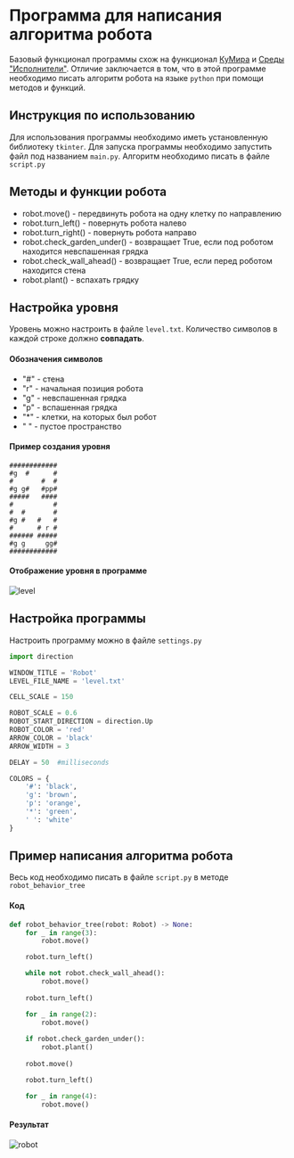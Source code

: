 # Программа для написания алгоритма робота

Базовый функционал программы схож на функционал [КуМира](https://www.niisi.ru/kumir/) и [Среды "Исполнители"](https://kpolyakov.spb.ru/school/robots/robots.htm). Отличие заключается в том, что в этой программе необходимо писать алгоритм робота на языке `python` при помощи методов и функций.

## Инструкция по использованию

Для использования программы необходимо иметь установленную библиотеку `tkinter`.
Для запуска программы необходимо запустить файл под названием `main.py`. 
Алгоритм необходимо писать в файле `script.py`

## Методы и функции робота

+ robot.move() - передвинуть робота на одну клетку по направлению
+ robot.turn_left() - повернуть робота налево
+ robot.turn_right() - повернуть робота направо
+ robot.check_garden_under() - возвращает True, если под роботом находится невспашенная грядка
+ robot.check_wall_ahead() - возвращает True, если перед роботом находится стена
+ robot.plant() - вспахать грядку

## Настройка уровня
Уровень можно настроить в файле `level.txt`. Количество символов в каждой строке должно **совпадать**.

#### Обозначения символов
+ "\#" - стена
+ "r" - начальная позиция робота
+ "g" - невспашенная грядка
+ "p" - вспашенная грядка
+ "\*" - клетки, на которых был робот
+ " " - пустое пространство


#### Пример создания уровня
```
############
#g  #      #
#       #  #
#g g#   #pp#
#####   ####
#          #
#  #       #
#g #   #   #
#      # r #
###### #####
#g g     gg#
############
```

#### Отображение уровня в программе
![level](https://github.com/ionic101/robot-algorithm/assets/93050090/dacc10a7-875c-46b1-9a51-12b49b880819)

## Настройка программы
Настроить программу можно в файле `settings.py`

```python
import direction

WINDOW_TITLE = 'Robot'
LEVEL_FILE_NAME = 'level.txt'

CELL_SCALE = 150

ROBOT_SCALE = 0.6
ROBOT_START_DIRECTION = direction.Up
ROBOT_COLOR = 'red'
ARROW_COLOR = 'black'
ARROW_WIDTH = 3

DELAY = 50  #milliseconds

COLORS = {
    '#': 'black',
    'g': 'brown',
    'p': 'orange',
    '*': 'green',
    ' ': 'white'
}
```

## Пример написания алгоритма робота
Весь код необходимо писать в файле `script.py` в методе `robot_behavior_tree`
#### Код
```python
def robot_behavior_tree(robot: Robot) -> None:
    for _ in range(3):
        robot.move()

    robot.turn_left()

    while not robot.check_wall_ahead():
        robot.move()
    
    robot.turn_left()

    for _ in range(2):
        robot.move()
    
    if robot.check_garden_under():
        robot.plant()
    
    robot.move()

    robot.turn_left()

    for _ in range(4):
        robot.move()
```

#### Результат
![robot](https://github.com/ionic101/robot-algorithm/assets/93050090/f57de209-eee8-43b0-886a-f4949c7e097b)
